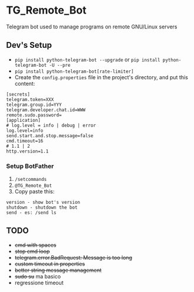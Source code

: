 # TG_Remote_Bot

Telegram bot used to manage programs on remote GNU/Linux servers

## Dev's Setup

+ ```pip install python-telegram-bot --upgrade``` or ```pip install python-telegram-bot -U --pre```
+ ```pip install python-telegram-bot[rate-limiter]```
+ Create the ```config.properties``` file in the project's directory, and put this content:

```
[secrets]
telegram.token=XXX
telegram.group.id=YYY
telegram.developer.chat.id=WWW
remote.sudo.password=
[application]
# log.level = info | debug | error
log.level=info
send.start.and.stop.message=false
cmd.timeout=16
# 1.1 | 2
http.version=1.1
```

### Setup BotFather

1. ```/setcommands```
2. ```@TG_Remote_Bot```
3. Copy paste this:

```
version - show bot's version
shutdown - shutdown the bot
send - es: /send ls
```

## TODO

+ ~~cmd with spaces~~
+ ~~stop cmd loop~~
+ ~~telegram.error.BadRequest: Message is too long~~
+ ~~custom timeout in properties~~
+ ~~better string message management~~
+ ~~sudo su~~ ma basico
+ regressione timeout
